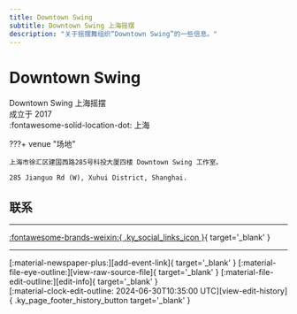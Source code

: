 ```yaml
---
title: Downtown Swing
subtitle: Downtown Swing 上海摇摆
description: "关于摇摆舞组织“Downtown Swing”的一些信息。"
---
```


# Downtown Swing

Downtown Swing 上海摇摆  
成立于 2017  
:fontawesome-solid-location-dot: 上海  


???+ venue "场地"

    上海市徐汇区建国西路285号科投大厦四楼 Downtown Swing 工作室。  
      
    285 Jianguo Rd (W), Xuhui District, Shanghai.  

## 联系


---

 [:fontawesome-brands-weixin:{ .ky_social_links_icon }](# "DowntownSwing上海摇摆"){ target='_blank' }

---

<div class="ky_page_footer" markdown>
<div class="ky_page_footer_trailing" markdown="span">
[:material-newspaper-plus:][add-event-link]{ target='_blank' }
[:material-file-eye-outline:][view-raw-source-file]{ target='_blank' }
[:material-file-edit-outline:][edit-info]{ target='_blank' }
</div>
<div class="ky_page_footer_leading" markdown="span">
[:material-clock-edit-outline: 2024-06-30T10:35:00 UTC][view-edit-history]{ .ky_page_footer_history_button target='_blank' }
</div>
</div>

[add-event-link]: https://github.com/swingdance/events/issues/new?assignees=&labels=add+event&projects=&template=02-add_entity.yml&title=%5Bzh_CN%5D%20Add%20Event%3A%20%3CName%3E&region=zh_CN&province=Shanghai&city=Shanghai&org_id=downtown-swing "添加活动"
[view-raw-source-file]: https://github.com/swingdance/orgs/blob/main/zh_CN/downtown-swing.json "查看原始源文件"
[edit-info]: https://github.com/swingdance/orgs/issues/new?assignees=&labels=update+org&projects=&template=03-update_entity.yml&title=%5Bzh_CN%5D%20Update%20Org%3A%20Downtown%20Swing&region=zh_CN&id=downtown-swing&name=Downtown%20Swing "编辑信息"

[view-edit-history]: https://github.com/swingdance/orgs/commits/main/zh_CN/downtown-swing.json "查看编辑历史"
